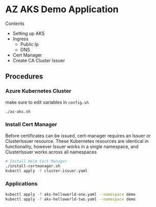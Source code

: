 # AZ AKS Demo Application

Contents
- Setting up AKS
- Ingress
    - Public Ip
    - DNS
- Cert Manager
- Create CA Cluster Issuer


## Procedures

### Azure Kubernetes Cluster

make sure to edit variables in `config.sh`

```bash
./az-aks.sh
```

### Install Cert Manager

Before certificates can be issued, cert-manager requires an Issuer or ClusterIssuer resource. These Kubernetes resources are identical in functionality, however Issuer works in a single namespace, and ClusterIssuer works across all namespaces

```bash
# Install Helm Cert Manager
./install-certmanager.sh
kubectl apply -f cluster-issuer.yaml
```

### Applications

```bash
kubectl apply -f aks-helloworld-one.yaml --namespace demo
kubectl apply -f aks-helloworld-two.yaml --namespace demo
```